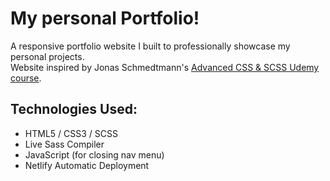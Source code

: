 # My personal Portfolio!

A responsive portfolio website I built to professionally showcase my personal projects.
<br />
Website inspired by Jonas Schmedtmann's [Advanced CSS & SCSS Udemy course](https://www.udemy.com/course/advanced-css-and-sass/).

## Technologies Used:
- HTML5 / CSS3 / SCSS
- Live Sass Compiler
- JavaScript (for closing nav menu)
- Netlify Automatic Deployment
